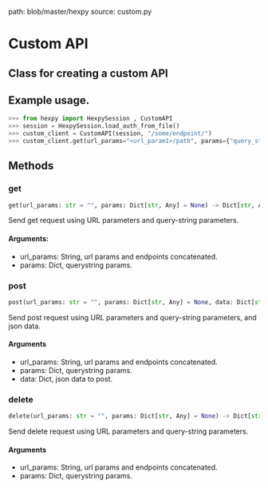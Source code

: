 path: blob/master/hexpy
source: custom.py


Custom API
===========

## Class for creating a custom API

## Example usage.

```python
>>> from hexpy import HexpySession , CustomAPI
>>> session = HexpySession.load_auth_from_file()
>>> custom_client = CustomAPI(session, "/some/endpoint/")
>>> custom_client.get(url_params="<url_param1>/path", params={"query_string_param":some_value})
```

## Methods

### get
```python
get(url_params: str = "", params: Dict[str, Any] = None) -> Dict[str, Any]
```
Send get request using URL parameters and query-string parameters.

#### Arguments:
* url_params: String, url params and endpoints concatenated.
* params: Dict, querystring params.

### post
```python
post(url_params: str = "", params: Dict[str, Any] = None, data: Dict[str, Any] = None, ) -> Dict[str, Any]
```
Send post request using URL parameters and query-string parameters, and json data.

#### Arguments
* url_params: String, url params and endpoints concatenated.
* params: Dict, querystring params.
* data: Dict, json data to post.

### delete
```python
delete(url_params: str = "", params: Dict[str, Any] = None) -> Dict[str, Any]
```
Send delete request using URL parameters and query-string parameters.

#### Arguments
* url_params: String, url params and endpoints concatenated.
* params: Dict, querystring params.